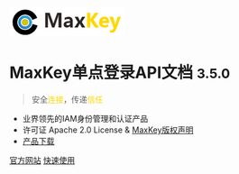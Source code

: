 ![logo](/static/images/logo_maxkey.png)

# MaxKey单点登录API文档 <small>3.5.0</small>

> 安全<span style="color: #FFD700;">连接</span>，传递<span style="color: #FFD700;">信任</span>

- 业界领先的IAM身份管理和认证产品
- 许可证 Apache 2.0 License & [MaxKey版权声明](https://www.maxkey.top/zh/about/licenses.html)
- [产品下载](https://maxkey.top/zh/about/download.html)

[官方网站](https://www.maxkey.top/)
[快速使用](https://www.maxkey.top/zh/conf/tutorial.html)
